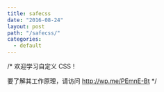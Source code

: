```yaml
---
title: safecss
date: "2016-08-24"
layout: post
path: "/safecss/"
categories:
  - default
---
```


/*
欢迎学习自定义 CSS！

要了解其工作原理，请访问 http://wp.me/PEmnE-Bt
*/
